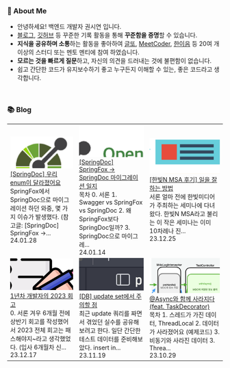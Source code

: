 ### 🚀 About Me

- 안녕하세요! 백엔드 개발자 권시연 입니다.
- [블로그](https://yeonyeon.tistory.com/), [깃허브](https://github.com/yeon-06) 등 꾸준한 기록 활동을 통해 **꾸준함을 증명**할 수 있습니다.
- **지식을 공유하며 소통**하는 활동을 좋아하여 [글또](https://www.notion.so/ac5b18a482fb4df497d4e8257ad4d516), [MeetCoder](https://github.com/Meet-Coder-Study/posting-review), [한이음](https://www.hanium.or.kr/portal/index.do) 등 20여 개 이상의 스터디 또는 멘토 멘티에 참여 하였습니다.
- **모르는 것을 빠르게 질문**하고, 자신의 의견을 드러내는 것에 불편함이 없습니다.
- 쉽고 간단한 코드가 유지보수하기 좋고 누구든지 이해할 수 있는, 좋은 코드라고 생각합니다.

<br/>

### 📚 Blog
<table><tbody><tr>
<td>
    <a href="https://yeonyeon.tistory.com/323">
        <img width="100%" src="/img/1159746465737198045.png"/><br/>
        <div>[SpringDoc] 우리 enum이 달라졌어요 </div>
    </a>
    <div>SpringFox에서 SpringDoc으로 마이그레이션 하던 와중, 몇 가지 이슈가 발생했다. (참고글: [SpringDoc] SpringFox ->...</div>
    <div>24.01.28</div>
</td>
<td>
    <a href="https://yeonyeon.tistory.com/322">
        <img width="100%" src="/img/6309773017137010230.png"/><br/>
        <div>[SpringDoc] SpringFox -> SpringDoc 마이그레이션 일지 </div>
    </a>
    <div>목차 0. 서론 1. Swagger vs SpringFox vs SpringDoc 2. 왜 SpringFox보다 SpringDoc일까? 3. SpringDoc으로 마이그레...</div>
    <div>24.01.14</div>
</td>
<td>
    <a href="https://yeonyeon.tistory.com/321">
        <img width="100%" src="/img/625385129287822649.png"/><br/>
        <div>[한빛N MSA 후기] 일을 잘하는 방법 </div>
    </a>
    <div>서론 얼마 전에 한빛미디어가 주최하는 세미나에 다녀왔다. 한빛N MSA라고 불리는 이 작은 세미나는 이미 10차례나 진...</div>
    <div>23.12.25</div>
</td>
</tr>
<tr>
<td>
    <a href="https://yeonyeon.tistory.com/320">
        <img width="100%" src="/img/8588223259944051854.png"/><br/>
        <div>1년차 개발자의 2023 회고 </div>
    </a>
    <div>0. 서론 겨우 6개월 전에 상반기 회고를 작성했어서 2023 전체 회고는 패스해야지~라고 생각했었다. (입사 6개월차 신...</div>
    <div>23.12.17</div>
</td>
<td>
    <a href="https://yeonyeon.tistory.com/319">
        <img width="100%" src="/img/7397625757424662301.png"/><br/>
        <div>[DB] update set에서 주의할 점 </div>
    </a>
    <div>최근 update 쿼리를 짜면서 겪었던 실수를 공유해보려고 한다. 일단 간단한 테스트 데이터를 준비해보았다. insert in...</div>
    <div>23.11.19</div>
</td>
<td>
    <a href="https://yeonyeon.tistory.com/318">
        <img width="100%" src="/img/2636737298135785476.png"/><br/>
        <div>@Async와 함께 사라지다 (feat. TaskDecorator)  </div>
    </a>
    <div>목차 1. 스레드가 가진 데이터, ThreadLocal 2. 데이터가 사라졌어요 (예제코드) 3. 비동기와 사라진 데이터 3. Threa...</div>
    <div>23.10.29</div>
</td>
</tr>
</tbody></table>